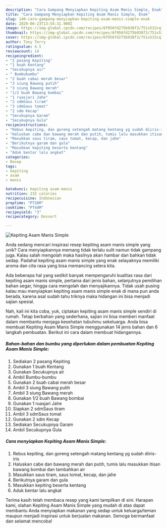 ```yaml
---
description: "Cara Gampang Menyiapkan Kepiting Asam Manis Simple, Enak"
title: "Cara Gampang Menyiapkan Kepiting Asam Manis Simple, Enak"
slug: 140-cara-gampang-menyiapkan-kepiting-asam-manis-simple-enak
date: 2020-06-23T13:54:31.900Z
image: https://img-global.cpcdn.com/recipes/6f956fd275b938f3/751x532cq70/kepiting-asam-manis-simple-foto-resep-utama.jpg
thumbnail: https://img-global.cpcdn.com/recipes/6f956fd275b938f3/751x532cq70/kepiting-asam-manis-simple-foto-resep-utama.jpg
cover: https://img-global.cpcdn.com/recipes/6f956fd275b938f3/751x532cq70/kepiting-asam-manis-simple-foto-resep-utama.jpg
author: Tony Terry
ratingvalue: 4.5
reviewcount: 14
recipeingredient:
- "2 pasang Kepiting"
- "1 buah Kentang"
- "Secukupnya air"
- " Bumbubumbu"
- "2 buah cabai merah besar"
- "3 siung Bawang putih"
- "3 siung Bawang merah"
- "1/2 buah Bawang bombai"
- "1 ruasjari Jahe"
- "2 sdmSaus tiram"
- "3 sdmSaus tomat"
- "2 sdm Kecap"
- "Secukupnya Garam"
- "Secukupnya Gula"
recipeinstructions:
- "Rebus kepiting, dan goreng setengah matang kentang yg sudah diiris-iris"
- "Haluskan cabe dan bawang merah dan putih, tumis lalu masukkan itisan bawang bombai dan tambahkan air"
- "Masukkan saus tiram, saus tomat, kecap, dan jahe"
- "Berikutnya garam dan gula"
- "Masukkan kepiting beserta kentang"
- "Aduk bentar lalu angkat"
categories:
- Resep
tags:
- kepiting
- asam
- manis

katakunci: kepiting asam manis 
nutrition: 232 calories
recipecuisine: Indonesian
preptime: "PT26M"
cooktime: "PT44M"
recipeyield: "3"
recipecategory: Dessert

---
```



![Kepiting Asam Manis Simple](https://img-global.cpcdn.com/recipes/6f956fd275b938f3/751x532cq70/kepiting-asam-manis-simple-foto-resep-utama.jpg)

Anda sedang mencari inspirasi resep kepiting asam manis simple yang unik? Cara menyiapkannya memang tidak terlalu sulit namun tidak gampang juga. Kalau salah mengolah maka hasilnya akan hambar dan bahkan tidak sedap. Padahal kepiting asam manis simple yang enak selayaknya memiliki aroma dan cita rasa yang bisa memancing selera kita.

Ada beberapa hal yang sedikit banyak mempengaruhi kualitas rasa dari kepiting asam manis simple, pertama dari jenis bahan, selanjutnya pemilihan bahan segar, hingga cara mengolah dan menyajikannya. Tidak usah pusing kalau mau menyiapkan kepiting asam manis simple enak di mana pun anda berada, karena asal sudah tahu triknya maka hidangan ini bisa menjadi sajian spesial.




Nah, kali ini kita coba, yuk, ciptakan kepiting asam manis simple sendiri di rumah. Tetap berbahan yang sederhana, sajian ini bisa memberi manfaat dalam membantu menjaga kesehatan tubuhmu sekeluarga. Anda bisa membuat Kepiting Asam Manis Simple menggunakan 14 jenis bahan dan 6 langkah pembuatan. Berikut ini cara dalam membuat hidangannya.

<!--inarticleads1-->

##### Bahan-bahan dan bumbu yang diperlukan dalam pembuatan Kepiting Asam Manis Simple:

1. Sediakan 2 pasang Kepiting
1. Gunakan 1 buah Kentang
1. Gunakan Secukupnya air
1. Ambil  Bumbu-bumbu
1. Gunakan 2 buah cabai merah besar
1. Ambil 3 siung Bawang putih
1. Ambil 3 siung Bawang merah
1. Gunakan 1/2 buah Bawang bombai
1. Gunakan 1 ruasjari Jahe
1. Siapkan 2 sdmSaus tiram
1. Ambil 3 sdmSaus tomat
1. Gunakan 2 sdm Kecap
1. Sediakan Secukupnya Garam
1. Ambil Secukupnya Gula




<!--inarticleads2-->

##### Cara menyiapkan Kepiting Asam Manis Simple:

1. Rebus kepiting, dan goreng setengah matang kentang yg sudah diiris-iris
1. Haluskan cabe dan bawang merah dan putih, tumis lalu masukkan itisan bawang bombai dan tambahkan air
1. Masukkan saus tiram, saus tomat, kecap, dan jahe
1. Berikutnya garam dan gula
1. Masukkan kepiting beserta kentang
1. Aduk bentar lalu angkat




Terima kasih telah membaca resep yang kami tampilkan di sini. Harapan kami, olahan Kepiting Asam Manis Simple yang mudah di atas dapat membantu Anda menyiapkan makanan yang sedap untuk keluarga/teman maupun menjadi inspirasi untuk berjualan makanan. Semoga bermanfaat dan selamat mencoba!
